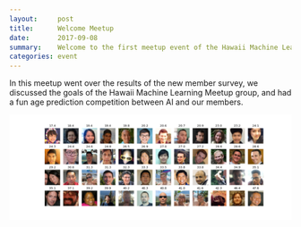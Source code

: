 ```yaml
---
layout:     post
title:      Welcome Meetup
date:       2017-09-08
summary:    Welcome to the first meetup event of the Hawaii Machine Learning Meetup group.
categories: event
---
```


In this meetup went over the results of the new member survey, we discussed the goals of the Hawaii Machine Learning Meetup group, and had a fun age prediction competition between AI and our members. 

<a href="https://github.com/hawaiimachinelearning/hawaiimachinelearning.github.io/raw/master/slides/Welcome%20-%20Final%20Version.pdf" align="middle">
  <img src="https://github.com/hawaiimachinelearning/hawaiimachinelearning.github.io/raw/master/slides/members.png" alt="Welcome Presentation Slides">
</a>
